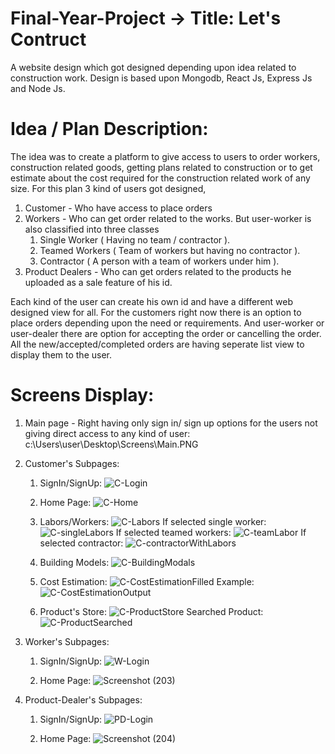 # Final-Year-Project -> Title: Let's Contruct
A website design which got designed depending upon idea related to construction work. Design is based upon Mongodb, React Js, Express Js and Node Js. 

# Idea / Plan Description:
The idea was to create a platform to give access to users to order workers, construction related goods, getting plans related to construction  or to get estimate about the cost required for the construction related work of any size. For this plan 3 kind of users got designed, 
1) Customer - Who have access to place orders
2) Workers - Who can get order related to the works. But user-worker is also classified into three classes
   1) Single Worker ( Having no team / contractor ).
   2) Teamed Workers ( Team of workers but having no contractor ).
   3) Contractor ( A person with a team of workers under him ).
3) Product Dealers - Who can get  orders related to the products he uploaded as a sale feature of his id.

Each kind of the user can create his own id and have a different web designed view for all. For the customers right now there is an option to place orders depending upon the need or requirements. And user-worker or user-dealer there are option for accepting the order or cancelling the order. All the new/accepted/completed orders are having seperate list view to display them to the user.

# Screens Display:

1) Main page - Right having only sign in/ sign up options for the users not giving direct access to any kind of user:
c:\Users\user\Desktop\Screens\Main.PNG

2) Customer's Subpages:
   1) SignIn/SignUp:
      ![C-Login](https://github.com/AnserShafiq/Final-Year-Project/assets/80700520/5e2d9dfc-53ad-4b0d-8d7f-36667cc705b5)
      
   3) Home Page:
      ![C-Home](https://github.com/AnserShafiq/Final-Year-Project/assets/80700520/929f47bf-3aec-404b-a108-3790364bcb6d)

   4) Labors/Workers:
      ![C-Labors](https://github.com/AnserShafiq/Final-Year-Project/assets/80700520/2456df0f-2da5-4c99-a8d0-53c43aa047a8) If selected single worker: ![C-singleLabors](https://github.com/AnserShafiq/Final-Year-Project/assets/80700520/82a3cd5e-fe16-4372-8811-909bbd5ad3a7)
 If selected teamed workers: ![C-teamLabor](https://github.com/AnserShafiq/Final-Year-Project/assets/80700520/49edba70-6ab1-4217-9a8d-48f50320cc80) If selected contractor: ![C-contractorWithLabors](https://github.com/AnserShafiq/Final-Year-Project/assets/80700520/201ba0f3-9fc9-4bc8-9185-aab17032c741)

   5) Building Models:
      ![C-BuildingModals](https://github.com/AnserShafiq/Final-Year-Project/assets/80700520/9d5e5c46-2c51-4e0a-b140-e2619732564f)
      
   7) Cost Estimation:
      ![C-CostEstimationFilled](https://github.com/AnserShafiq/Final-Year-Project/assets/80700520/d67ecc5c-9f11-4874-b01d-8585f4193dd7) Example: ![C-CostEstimationOutput](https://github.com/AnserShafiq/Final-Year-Project/assets/80700520/d9d084f8-dae5-429e-b2d7-af25d5a22162)

   8) Product's Store:
      ![C-ProductStore](https://github.com/AnserShafiq/Final-Year-Project/assets/80700520/bbe14954-c7e5-46c8-b32c-230cc826f399) Searched Product: ![C-ProductSearched](https://github.com/AnserShafiq/Final-Year-Project/assets/80700520/fbb97462-1ff1-409f-a587-0f39ce2389f9)

3) Worker's Subpages:
   1) SignIn/SignUp:
      ![W-Login](https://github.com/AnserShafiq/Final-Year-Project/assets/80700520/f797098d-6362-4c04-b9ff-fa219ebe71cb)
      
   3) Home Page:
      ![Screenshot (203)](https://github.com/AnserShafiq/Final-Year-Project/assets/80700520/2729eb4d-c0f6-4e75-866d-10e82bcd7314)
      
4) Product-Dealer's Subpages:
   1) SignIn/SignUp:
      ![PD-Login](https://github.com/AnserShafiq/Final-Year-Project/assets/80700520/37c8f05a-8228-4150-9370-419b9359149c)
      
   3) Home Page:
      ![Screenshot (204)](https://github.com/AnserShafiq/Final-Year-Project/assets/80700520/c68a55c5-9d75-4abf-a6ff-e9a32f4a8336)
      





   
